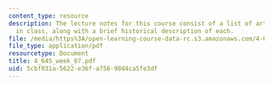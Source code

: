```yaml
---
content_type: resource
description: The lecture notes for this course consist of a list of artworks discussed
  in class, along with a brief historical description of each.
file: /media/https%3A/open-learning-course-data-rc.s3.amazonaws.com/4-645-selected-topics-in-architecture-architecture-from-1750-to-the-present-fall-2004/5cbf031a5622e36fa75698d4ca5fe3df_4_645_week_07.pdf
file_type: application/pdf
resourcetype: Document
title: 4_645_week_07.pdf
uid: 5cbf031a-5622-e36f-a756-98d4ca5fe3df
---
```

